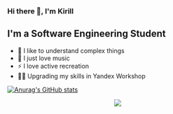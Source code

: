 ### Hi there 👋, I'm Kirill

## I'm a Software Engineering Student
- 💪 I like to understand complex things
- 🎉 I just love music
- ⚡ I love active recreation
- 🤹🏽 Upgrading my skills in Yandex Workshop

[![Anurag's GitHub stats](https://github-readme-stats.vercel.app/api?username=dkmfzf)](https://github.com/anuraghazra/github-readme-stats)

<div align="center">
    <img src="https://raw.githubusercontent.com/omidnikrah/profile-activity-generator/master/demo.png" />
</div>
